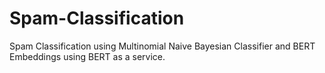 # Spam-Classification
Spam Classification using Multinomial Naive Bayesian Classifier and BERT Embeddings using BERT as a service.
